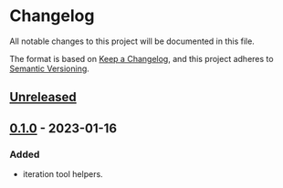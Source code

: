 # Changelog
All notable changes to this project will be documented in this file.

The format is based on [Keep a Changelog](https://keepachangelog.com/en/1.0.0/),
and this project adheres to [Semantic Versioning](https://semver.org/spec/v2.0.0.html).

## [Unreleased]

## [0.1.0] - 2023-01-16
### Added
- iteration tool helpers.

[Unreleased]: https://github.com/go-playground/itertools...HEAD
[0.1.0]: https://github.com/go-playground/itertools